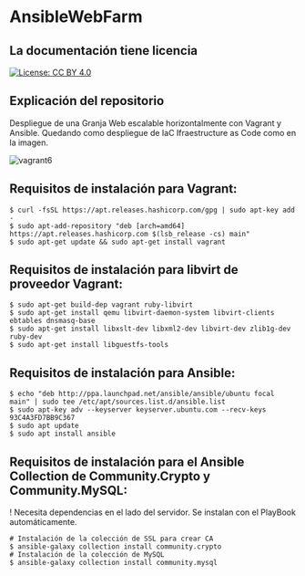 # AnsibleWebFarm

## La documentación tiene licencia
[![License: CC BY 4.0](https://img.shields.io/badge/License-CC_BY_4.0-lightgrey.svg)](https://creativecommons.org/licenses/by/4.0/)

## Explicación del repositorio
Despliegue de una Granja Web escalable horizontalmente con Vagrant y Ansible. Quedando como despliegue de IaC Ifraestructure as Code como en la imagen.

![vagrant6](https://user-images.githubusercontent.com/64685260/174110243-de33bc97-7352-41c6-94f8-34bc964ad86e.png)


## Requisitos de instalación para Vagrant: 

``` console
$ curl -fsSL https://apt.releases.hashicorp.com/gpg | sudo apt-key add -
$ sudo apt-add-repository "deb [arch=amd64] https://apt.releases.hashicorp.com $(lsb_release -cs) main"
$ sudo apt-get update && sudo apt-get install vagrant
```

## Requisitos de instalación para libvirt de proveedor Vagrant: 

``` console
$ sudo apt-get build-dep vagrant ruby-libvirt
$ sudo apt-get install qemu libvirt-daemon-system libvirt-clients ebtables dnsmasq-base
$ sudo apt-get install libxslt-dev libxml2-dev libvirt-dev zlib1g-dev ruby-dev
$ sudo apt-get install libguestfs-tools
```

## Requisitos de instalación para Ansible: 

``` console
$ echo "deb http://ppa.launchpad.net/ansible/ansible/ubuntu focal main" | sudo tee /etc/apt/sources.list.d/ansible.list
$ sudo apt-key adv --keyserver keyserver.ubuntu.com --recv-keys 93C4A3FD7BB9C367
$ sudo apt update
$ sudo apt install ansible
```

## Requisitos de instalación para el Ansible Collection de Community.Crypto y Community.MySQL: 

! Necesita dependencias en el lado del servidor. Se instalan con el PlayBook automáticamente.

``` console
# Instalación de la colección de SSL para crear CA
$ ansible-galaxy collection install community.crypto
# Instalación de la colección de MySQL 
$ ansible-galaxy collection install community.mysql
```
